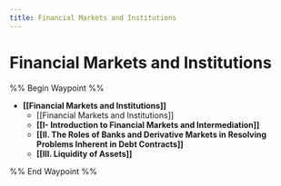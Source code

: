 ```yaml
---
title: Financial Markets and Institutions
---
```


# Financial Markets and Institutions

%% Begin Waypoint %%
- **[[Financial Markets and Institutions]]**
	- [[Financial Markets and Institutions]]
	- **[[I- Introduction to Financial Markets and Intermediation]]**
	- **[[II. The Roles of Banks and Derivative Markets in Resolving Problems Inherent in Debt Contracts]]**
	- **[[III. Liquidity of Assets]]**

%% End Waypoint %%
